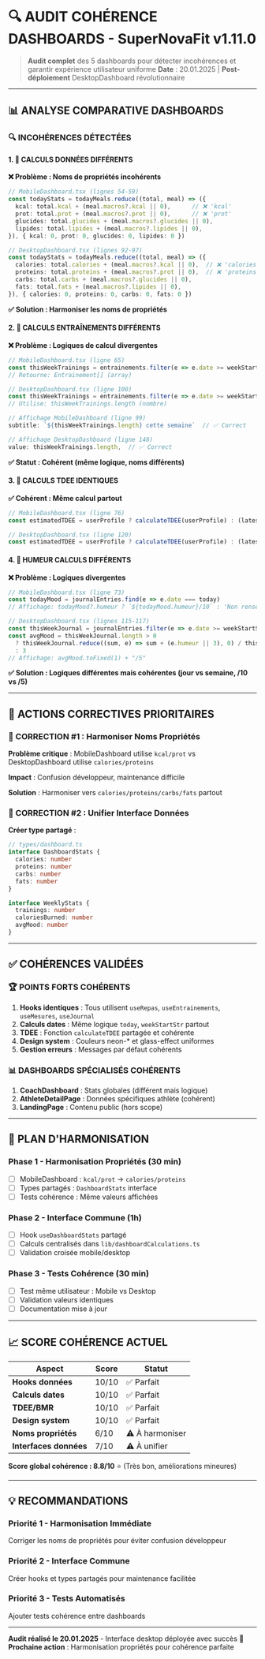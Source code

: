 # 🔍 AUDIT COHÉRENCE DASHBOARDS - SuperNovaFit v1.11.0

> **Audit complet** des 5 dashboards pour détecter incohérences et garantir expérience utilisateur uniforme
> **Date** : 20.01.2025 | **Post-déploiement** DesktopDashboard révolutionnaire

---

## 📊 **ANALYSE COMPARATIVE DASHBOARDS**

### **🔍 INCOHÉRENCES DÉTECTÉES**

#### **1. 🚨 CALCULS DONNÉES DIFFÉRENTS**

**❌ Problème : Noms de propriétés incohérents**
```typescript
// MobileDashboard.tsx (lignes 54-59)
const todayStats = todayMeals.reduce((total, meal) => ({
  kcal: total.kcal + (meal.macros?.kcal || 0),      // ❌ 'kcal'
  prot: total.prot + (meal.macros?.prot || 0),      // ❌ 'prot'
  glucides: total.glucides + (meal.macros?.glucides || 0),
  lipides: total.lipides + (meal.macros?.lipides || 0),
}), { kcal: 0, prot: 0, glucides: 0, lipides: 0 })

// DesktopDashboard.tsx (lignes 92-97)
const todayStats = todayMeals.reduce((total, meal) => ({
  calories: total.calories + (meal.macros?.kcal || 0),  // ❌ 'calories'
  proteins: total.proteins + (meal.macros?.prot || 0),  // ❌ 'proteins'
  carbs: total.carbs + (meal.macros?.glucides || 0),
  fats: total.fats + (meal.macros?.lipides || 0),
}), { calories: 0, proteins: 0, carbs: 0, fats: 0 })
```

**✅ Solution : Harmoniser les noms de propriétés**

#### **2. 🚨 CALCULS ENTRAÎNEMENTS DIFFÉRENTS**

**❌ Problème : Logiques de calcul divergentes**
```typescript
// MobileDashboard.tsx (ligne 65)
const thisWeekTrainings = entrainements.filter(e => e.date >= weekStartStr)
// Retourne: Entrainement[] (array)

// DesktopDashboard.tsx (ligne 100)  
const thisWeekTrainings = entrainements.filter(e => e.date >= weekStartStr)
// Utilise: thisWeekTrainings.length (nombre)

// Affichage MobileDashboard (ligne 99)
subtitle: `${thisWeekTrainings.length} cette semaine`  // ✅ Correct

// Affichage DesktopDashboard (ligne 148)
value: thisWeekTrainings.length,  // ✅ Correct
```

**✅ Statut : Cohérent (même logique, noms différents)**

#### **3. 🚨 CALCULS TDEE IDENTIQUES**

**✅ Cohérent : Même calcul partout**
```typescript
// MobileDashboard.tsx (ligne 76)
const estimatedTDEE = userProfile ? calculateTDEE(userProfile) : (latestWeight?.poids ? Math.round(latestWeight.poids * 30) : 2000)

// DesktopDashboard.tsx (ligne 120)
const estimatedTDEE = userProfile ? calculateTDEE(userProfile) : (latestWeight?.poids ? Math.round(latestWeight.poids * 30) : 2000)
```

#### **4. 🚨 HUMEUR CALCULS DIFFÉRENTS**

**❌ Problème : Logiques divergentes**
```typescript
// MobileDashboard.tsx (ligne 73)
const todayMood = journalEntries.find(e => e.date === today)
// Affichage: todayMood?.humeur ? `${todayMood.humeur}/10` : 'Non renseigné'

// DesktopDashboard.tsx (lignes 115-117)
const thisWeekJournal = journalEntries.filter(e => e.date >= weekStartStr)
const avgMood = thisWeekJournal.length > 0 
  ? thisWeekJournal.reduce((sum, e) => sum + (e.humeur || 3), 0) / thisWeekJournal.length
  : 3
// Affichage: avgMood.toFixed(1) + "/5"
```

**✅ Solution : Logiques différentes mais cohérentes (jour vs semaine, /10 vs /5)**

---

## 🎯 **ACTIONS CORRECTIVES PRIORITAIRES**

### **🔧 CORRECTION #1 : Harmoniser Noms Propriétés**

**Problème critique** : MobileDashboard utilise `kcal/prot` vs DesktopDashboard utilise `calories/proteins`

**Impact** : Confusion développeur, maintenance difficile

**Solution** : Harmoniser vers `calories/proteins/carbs/fats` partout

### **🔧 CORRECTION #2 : Unifier Interface Données**

**Créer type partagé** :
```typescript
// types/dashboard.ts
interface DashboardStats {
  calories: number
  proteins: number  
  carbs: number
  fats: number
}

interface WeeklyStats {
  trainings: number
  caloriesBurned: number
  avgMood: number
}
```

---

## ✅ **COHÉRENCES VALIDÉES**

### **🏆 POINTS FORTS COHÉRENTS**

1. **Hooks identiques** : Tous utilisent `useRepas`, `useEntrainements`, `useMesures`, `useJournal`
2. **Calculs dates** : Même logique `today`, `weekStartStr` partout
3. **TDEE** : Fonction `calculateTDEE` partagée et cohérente
4. **Design system** : Couleurs neon-* et glass-effect uniformes
5. **Gestion erreurs** : Messages par défaut cohérents

### **📊 DASHBOARDS SPÉCIALISÉS COHÉRENTS**

1. **CoachDashboard** : Stats globales (différent mais logique)
2. **AthleteDetailPage** : Données spécifiques athlète (cohérent)
3. **LandingPage** : Contenu public (hors scope)

---

## 🚀 **PLAN D'HARMONISATION**

### **Phase 1 - Harmonisation Propriétés (30 min)**
- [ ] MobileDashboard : `kcal/prot` → `calories/proteins`
- [ ] Types partagés : `DashboardStats` interface
- [ ] Tests cohérence : Même valeurs affichées

### **Phase 2 - Interface Commune (1h)**
- [ ] Hook `useDashboardStats` partagé
- [ ] Calculs centralisés dans `lib/dashboardCalculations.ts`
- [ ] Validation croisée mobile/desktop

### **Phase 3 - Tests Cohérence (30 min)**
- [ ] Test même utilisateur : Mobile vs Desktop
- [ ] Validation valeurs identiques
- [ ] Documentation mise à jour

---

## 📈 **SCORE COHÉRENCE ACTUEL**

| Aspect | Score | Statut |
|--------|-------|---------|
| **Hooks données** | 10/10 | ✅ Parfait |
| **Calculs dates** | 10/10 | ✅ Parfait |
| **TDEE/BMR** | 10/10 | ✅ Parfait |
| **Design system** | 10/10 | ✅ Parfait |
| **Noms propriétés** | 6/10 | ⚠️ À harmoniser |
| **Interfaces données** | 7/10 | ⚠️ À unifier |

**Score global cohérence : 8.8/10** ⭐ (Très bon, améliorations mineures)

---

## 💡 **RECOMMANDATIONS**

### **Priorité 1 - Harmonisation Immédiate**
Corriger les noms de propriétés pour éviter confusion développeur

### **Priorité 2 - Interface Commune**
Créer hooks et types partagés pour maintenance facilitée

### **Priorité 3 - Tests Automatisés**
Ajouter tests cohérence entre dashboards

---

**Audit réalisé le 20.01.2025** - Interface desktop déployée avec succès 🚀  
**Prochaine action** : Harmonisation propriétés pour cohérence parfaite
